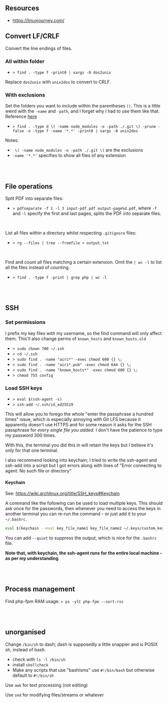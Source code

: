 ## Resources
- https://linuxjourney.com/



## Convert LF/CRLF
Convert the line endings of files.

### All within folder
- `> find . -type f -print0 | xargs -0 dos2unix`


Replace `dos2unix` with `unix2dos` to convert to CRLF.



### With exclusions
Set the folders you want to include within the parentheses `()`. This is a little weird with the `-name` and `-path`, and I forget why I had to use them like that. Reference [here](https://stackoverflow.com/a/4210072)
- `> find . -type d \( -name node_modules -o -path ./.git \) -prune -false -o -type f -name '*.*' -print0 | xargs -0 unix2dos` 

Notes:
- ` \( -name node_modules -o -path ./.git \)` are the exclusions
- `-name '*.*'` specifies to show all files of any extension



<br><br>



## File operations
Split PDF into separate files:
- `> pdfseparate -f 1 -l 3 input-pdf.pdf output-page%d.pdf`, where `-f` and `-l` specify the first and last pages, splits the PDF into separate files.


<br>


List all files within a directory whilst respecting `.gitignore` files:
- `> rg --files | tree --fromfile > output.txt`


<br>


Find and count all files matching a certain extension. Omit the `| wc -l` to list all the files instead of counting.
- `> find . -type f -print | grep php | wc -l` 



<br><br>



## SSH



### Set permissions
I prefix my key files with my username, so the find command will only affect them. This'll also change perms of `known_hosts` and `known_hosts.old`

- `> sudo chown 700 ~/.ssh`
- `> cd ~/.ssh`
- `> sudo find . -name "airi*" -exec chmod 600 {} \;`
- `> sudo find . -name "airi*.pub" -exec chmod 644 {} \;`
- `> sudo find . -name "known_hosts*" -exec chmod 600 {} \;`
- `> chmod 755 config`



### Load SSH keys
- `> eval $(ssh-agent -s)`
- `> ssh-add ~/.ssh/id_ed25519`

This will allow you to forego the whole "enter the passphrase a hundred times" issue, which is especially annoying with Git LFS because it apparently doesn't use HTTPS and for some reason it asks for the SSH passphrase for *every single file you added.* I don't have the patience to type my password 300 times.

With this, the terminal you did this in will retain the keys but I believe it's only for that one terminal.

I also recommend looking into keychain; I tried to write the ssh-agent and ssh-add into a script but I got errors along with lines of "Error connecting to agent: No such file or directory"



#### Keychain
See: https://wiki.archlinux.org/title/SSH_keys#Keychain

A command like the following can be used to load multiple keys. This should ask once for the passwords, then whenever you need to access the keys in another terminal you can re-run the command - or just add it to your `~/.bashrc`.
```bash
eval $(keychain --eval key_file_name1 key_file_name2 ~/.keys/custom_key_location)
```

You can add `--quiet` to suppress the output, which is nice for the `.bashrc` file.

**Note that, with keychain, the ssh-agent runs for the entire local machine - as per my understanding**



<br><br>



## Process management
Find php-fpm RAM usage: `> ps -ylC php-fpm --sort:rss`



<br><br>



## unorganised
Change `/bin/sh` to dash; dash is supposedly a little snappier and is POSIX sh, instead of bash.
- check with `ls -l /bin/sh`
- install `shellcheck`
- Make any scripts that use "bashisms" use `#!/bin/bash` but otherwise default to `#!/bin/sh`


Use `awk` for text processing (not editing)

Use `sed` for modifying files/streams or whatever

